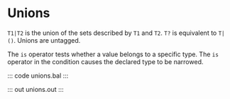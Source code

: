 # Unions

`T1|T2` is the union of the sets described by `T1` and `T2`. `T?` is equivalent to `T|()`. Unions are untagged.

The `is` operator tests whether a value belongs to a specific type. The `is` operator in the condition causes the declared type to be narrowed.

::: code unions.bal :::

::: out unions.out :::
